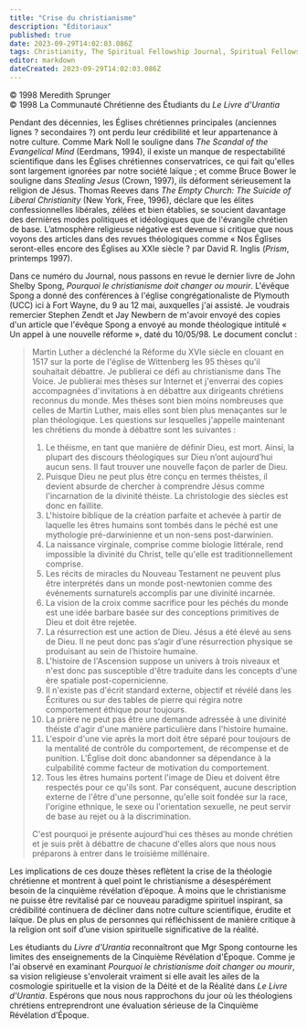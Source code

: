 ```yaml
---
title: "Crise du christianisme"
description: "Éditoriaux"
published: true
date: 2023-09-29T14:02:03.086Z
tags: Christianity, The Spiritual Fellowship Journal, Spiritual Fellowship, article
editor: markdown
dateCreated: 2023-09-29T14:02:03.086Z
---
```



<p class="v-card v-sheet theme--light gray lighten-3 px-2">© 1998 Meredith Sprunger<br>© 1998 La Communauté Chrétienne des Étudiants du <i>Le Livre d'Urantia</i></p>


Pendant des décennies, les Églises chrétiennes principales (anciennes lignes ? secondaires ?) ont perdu leur crédibilité et leur appartenance à notre culture. Comme Mark Noll le souligne dans _The Scandal of the Evangelical Mind_ (Eerdmans, 1994), il existe un manque de respectabilité scientifique dans les Églises chrétiennes conservatrices, ce qui fait qu'elles sont largement ignorées par notre société laïque ; et comme Bruce Bower le souligne dans _Stealing Jesus_ (Crown, 1997), ils déforment sérieusement la religion de Jésus. Thomas Reeves dans _The Empty Church: The Suicide of Liberal Christianity_ (New York, Free, 1996), déclare que les élites confessionnelles libérales, zélées et bien établies, se soucient davantage des dernières modes politiques et idéologiques que de l'évangile chrétien de base. L’atmosphère religieuse négative est devenue si critique que nous voyons des articles dans des revues théologiques comme « Nos Églises seront-elles encore des Églises au XXIe siècle ? par David R. Inglis (_Prism_, printemps 1997).

Dans ce numéro du Journal, nous passons en revue le dernier livre de John Shelby Spong, _Pourquoi le christianisme doit changer ou mourir_. L'évêque Spong a donné des conférences à l'église congrégationaliste de Plymouth (UCC) ici à Fort Wayne, du 9 au 12 mai, auxquelles j'ai assisté. Je voudrais remercier Stephen Zendt et Jay Newbern de m'avoir envoyé des copies d'un article que l'évêque Spong a envoyé au monde théologique intitulé « Un appel à une nouvelle réforme », daté du 10/05/98. Le document conclut :

> Martin Luther a déclenché la Réforme du XVIe siècle en clouant en 1517 sur la porte de l'église de Wittenberg les 95 thèses qu'il souhaitait débattre. Je publierai ce défi au christianisme dans The Voice. Je publierai mes thèses sur Internet et j'enverrai des copies accompagnées d'invitations à en débattre aux dirigeants chrétiens reconnus du monde. Mes thèses sont bien moins nombreuses que celles de Martin Luther, mais elles sont bien plus menaçantes sur le plan théologique. Les questions sur lesquelles j'appelle maintenant les chrétiens du monde à débattre sont les suivantes :
> 
> 1. Le théisme, en tant que manière de définir Dieu, est mort. Ainsi, la plupart des discours théologiques sur Dieu n’ont aujourd’hui aucun sens. Il faut trouver une nouvelle façon de parler de Dieu.
> 2. Puisque Dieu ne peut plus être conçu en termes théistes, il devient absurde de chercher à comprendre Jésus comme l'incarnation de la divinité théiste. La christologie des siècles est donc en faillite.
> 3. L'histoire biblique de la création parfaite et achevée à partir de laquelle les êtres humains sont tombés dans le péché est une mythologie pré-darwinienne et un non-sens post-darwinien.
> 4. La naissance virginale, comprise comme biologie littérale, rend impossible la divinité du Christ, telle qu'elle est traditionnellement comprise.
> 5. Les récits de miracles du Nouveau Testament ne peuvent plus être interprétés dans un monde post-newtonien comme des événements surnaturels accomplis par une divinité incarnée.
> 6. La vision de la croix comme sacrifice pour les péchés du monde est une idée barbare basée sur des conceptions primitives de Dieu et doit être rejetée.
> 7. La résurrection est une action de Dieu. Jésus a été élevé au sens de Dieu. Il ne peut donc pas s’agir d’une résurrection physique se produisant au sein de l’histoire humaine.
> 8. L'histoire de l'Ascension suppose un univers à trois niveaux et n'est donc pas susceptible d'être traduite dans les concepts d'une ère spatiale post-copernicienne.
> 9. Il n'existe pas d'écrit standard externe, objectif et révélé dans les Écritures ou sur des tables de pierre qui régira notre comportement éthique pour toujours.
> 10. La prière ne peut pas être une demande adressée à une divinité théiste d'agir d'une manière particulière dans l'histoire humaine.
> 11. L'espoir d'une vie après la mort doit être séparé pour toujours de la mentalité de contrôle du comportement, de récompense et de punition. L’Église doit donc abandonner sa dépendance à la culpabilité comme facteur de motivation du comportement.
> 12. Tous les êtres humains portent l'image de Dieu et doivent être respectés pour ce qu'ils sont. Par conséquent, aucune description externe de l'être d'une personne, qu'elle soit fondée sur la race, l'origine ethnique, le sexe ou l'orientation sexuelle, ne peut servir de base au rejet ou à la discrimination.
> 
> C'est pourquoi je présente aujourd'hui ces thèses au monde chrétien et je suis prêt à débattre de chacune d'elles alors que nous nous préparons à entrer dans le troisième millénaire.

Les implications de ces douze thèses reflètent la crise de la théologie chrétienne et montrent à quel point le christianisme a désespérément besoin de la cinquième révélation d’époque. À moins que le christianisme ne puisse être revitalisé par ce nouveau paradigme spirituel inspirant, sa crédibilité continuera de décliner dans notre culture scientifique, érudite et laïque. De plus en plus de personnes qui réfléchissent de manière critique à la religion ont soif d’une vision spirituelle significative de la réalité.

Les étudiants du _Livre d'Urantia_ reconnaîtront que Mgr Spong contourne les limites des enseignements de la Cinquième Révélation d'Époque. Comme je l'ai observé en examinant _Pourquoi le christianisme doit changer ou mourir_, sa vision religieuse s'envolerait vraiment si elle avait les ailes de la cosmologie spirituelle et la vision de la Déité et de la Réalité dans _Le Livre d'Urantia_. Espérons que nous nous rapprochons du jour où les théologiens chrétiens entreprendront une évaluation sérieuse de la Cinquième Révélation d’Époque.

